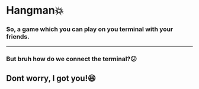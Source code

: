 # Hangman💥
### So, a game which you can play on you terminal with your friends.
----
### But bruh how do we connect the terminal?😕
## Dont worry, I got you!😆
